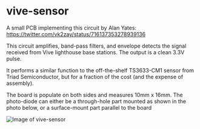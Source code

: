 # vive-sensor
A small PCB implementing this circuit by Alan Yates: https://twitter.com/vk2zay/status/716137353278939136

This circuit amplifies, band-pass filters, and envelope detects the signal received from Vive lighthouse base stations. The output is a clean 3.3V pulse. 

It performs a similar function to the off-the-shelf TS3633-CM1 sensor from Triad Semiconductor, but for a fraction of the cost (and the expense of assembly).

The board is populate on both sides and measures 10mm x 16mm.
The photo-diode can either be a through-hole part mounted as shown in the photo below, or a surface-mount part parallel to the board

![Image of vive-sensor](http://hacks.esar.org.uk/wp-content/uploads/2020/05/vive-sensor.jpg)

